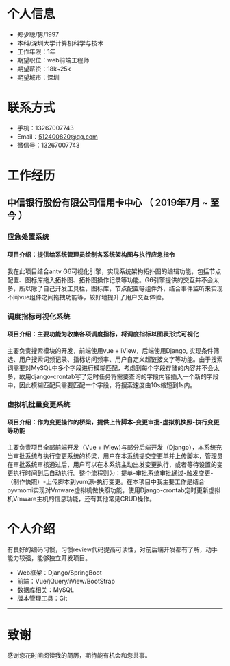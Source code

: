 
# 个人信息

 - 郑少聪/男/1997 
 - 本科/深圳大学计算机科学与技术 
 - 工作年限：1年
 - 期望职位：web前端工程师
 - 期望薪资：18k~25k
 - 期望城市：深圳

# 联系方式

- 手机：13267007743
- Email：512400820@qq.com
- 微信号：13267007743

# 工作经历

## 中信银行股份有限公司信用卡中心 （ 2019年7月 ~ 至今 ）

### 应急处置系统
#### 项目介绍：提供给系统管理员绘制各系统架构图与执行应急指令
我在此项目结合antv G6可视化引擎，实现系统架构拓扑图的编辑功能，包括节点配置、图标库拖入拓扑图、拓扑图操作记录等功能。G6引擎提供的交互并不会太多，所以除了自己开发工具栏，图标库，节点配置等组件外，结合事件监听来实现不同vue组件之间拖拽功能等，较好地提升了用户交互体验。

### 调度指标可视化系统

#### 项目介绍：主要功能为收集各项调度指标，将调度指标以图表形式可视化

主要负责搜索模块的开发，前端使用vue + iView，后端使用Django, 实现条件筛选、用户搜索词频记录、指标访问频率、用户自定义超链接文字等功能。由于搜索词需要对MySQL中多个字段进行模糊匹配，考虑到每个字段存储的内容并不会太多，故用django-crontab写了定时任务将需要查询的字段内容插入一个新的字段中，因此模糊匹配只需要匹配一个字段，将搜索速度由10s缩短到1s内。

### 虚拟机批量变更系统

#### 项目介绍：作为变更操作的桥梁，提供上传脚本-变更审批-虚拟机快照-执行变更等功能

主要负责项目全部前端开发（Vue + iView)与部分后端开发（Django），本系统充当审批系统与执行变更系统的桥梁，用户在本系统提交变更单并上传脚本，管理员在审批系统审核通过后，用户可以在本系统主动出发变更执行，或者等待设置的变更执行时间到后自动执行。整个流程则为：提单-审批系统审批通过-触发变更-（制作快照）-上传脚本到yum源-执行变更。在本项目中我主要工作是结合pyvmomi实现对Vmware虚拟机做快照功能，使用Django-crontab定时更新虚拟机Vmware主机的信息功能，还有其他常见CRUD操作。

# 个人介绍

有良好的编码习惯，习惯review代码提高可读性，对前后端开发都有了解，动手能力较强，能够独立开发项目。

- Web框架：Django/SpringBoot
- 前端：Vue/jQuery/iView/BootStrap
- 数据库相关：MySQL
- 版本管理工具：Git

---
# 致谢
感谢您花时间阅读我的简历，期待能有机会和您共事。
      

  